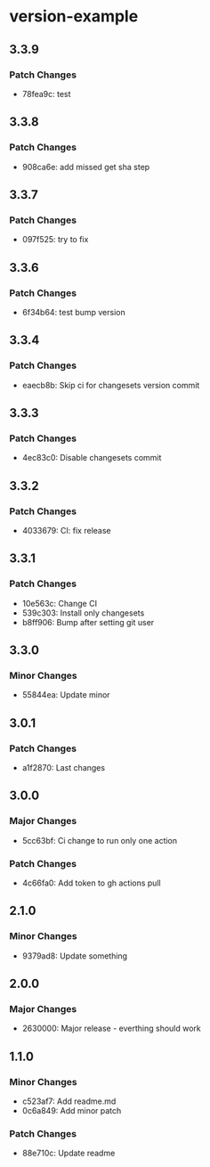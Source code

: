 # version-example

## 3.3.9

### Patch Changes

- 78fea9c: test

## 3.3.8

### Patch Changes

- 908ca6e: add missed get sha step

## 3.3.7

### Patch Changes

- 097f525: try to fix

## 3.3.6

### Patch Changes

- 6f34b64: test bump version

## 3.3.4

### Patch Changes

- eaecb8b: Skip ci for changesets version commit

## 3.3.3

### Patch Changes

- 4ec83c0: Disable changesets commit

## 3.3.2

### Patch Changes

- 4033679: CI: fix release

## 3.3.1

### Patch Changes

- 10e563c: Change CI
- 539c303: Install only changesets
- b8ff906: Bump after setting git user

## 3.3.0

### Minor Changes

- 55844ea: Update minor

## 3.0.1

### Patch Changes

- a1f2870: Last changes

## 3.0.0

### Major Changes

- 5cc63bf: Ci change to run only one action

### Patch Changes

- 4c66fa0: Add token to gh actions pull

## 2.1.0

### Minor Changes

- 9379ad8: Update something

## 2.0.0

### Major Changes

- 2630000: Major release - everthing should work

## 1.1.0

### Minor Changes

- c523af7: Add readme.md
- 0c6a849: Add minor patch

### Patch Changes

- 88e710c: Update readme
